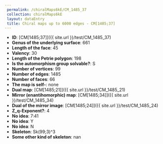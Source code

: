 ```yaml
--- 
 permalink: /chiralMaps6kE/CM_1485_37 
 collection: chiralMaps6kE
 layout: dataEntry
 title: Chiral maps up to 6000 edges - CM[1485;37]
---
```


- **ID**: [CM[1485;37]]({{ site.url }}/test/CM_1485_37)
- **Genus of the underlying surface**: 661
- **Length of the face**: 45
- **Valency**: 30
- **Length of the Petrie polygon**: 198
- **Is the automorphism group solvable?**: S
- **Number of vertices**: 99
- **Number of edges**: 1485
- **Number of faces**: 66
- **The map is self-**: none
- **Dual map**: [CM[1485;21]]({{ site.url }}/test/CM_1485_21)
- **Mirror (enantihomorphic) map**: [CM[1485;34]]({{ site.url }}/test/CM_1485_34)
- **Dual of the mirror image**: [CM[1485;24]]({{ site.url }}/test/CM_1485_24)
- **Z_q-Exponent?**: 4
- **No idea**:  7:41
- **No idea**: Y
- **No idea**: N
- **Skeleton**: Sk(99;3)^3
- **Some other kind of skeleton**: nan
